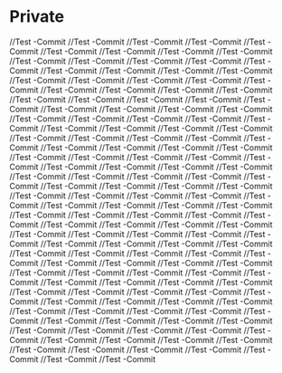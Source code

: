 # Private
//Test -Commit
//Test -Commit
//Test -Commit
//Test -Commit
//Test -Commit
//Test -Commit
//Test -Commit
//Test -Commit
//Test -Commit
//Test -Commit
//Test -Commit
//Test -Commit
//Test -Commit
//Test -Commit
//Test -Commit
//Test -Commit
//Test -Commit
//Test -Commit
//Test -Commit
//Test -Commit
//Test -Commit
//Test -Commit
//Test -Commit
//Test -Commit
//Test -Commit
//Test -Commit
//Test -Commit
//Test -Commit
//Test -Commit
//Test -Commit
//Test -Commit
//Test -Commit
//Test -Commit
//Test -Commit
//Test -Commit
//Test -Commit
//Test -Commit
//Test -Commit
//Test -Commit
//Test -Commit
//Test -Commit
//Test -Commit
//Test -Commit
//Test -Commit
//Test -Commit
//Test -Commit
//Test -Commit
//Test -Commit
//Test -Commit
//Test -Commit
//Test -Commit
//Test -Commit
//Test -Commit
//Test -Commit
//Test -Commit
//Test -Commit
//Test -Commit
//Test -Commit
//Test -Commit
//Test -Commit
//Test -Commit
//Test -Commit
//Test -Commit
//Test -Commit
//Test -Commit
//Test -Commit
//Test -Commit
//Test -Commit
//Test -Commit
//Test -Commit
//Test -Commit
//Test -Commit
//Test -Commit
//Test -Commit
//Test -Commit
//Test -Commit
//Test -Commit
//Test -Commit
//Test -Commit
//Test -Commit
//Test -Commit
//Test -Commit
//Test -Commit
//Test -Commit
//Test -Commit
//Test -Commit
//Test -Commit
//Test -Commit
//Test -Commit
//Test -Commit
//Test -Commit
//Test -Commit
//Test -Commit
//Test -Commit
//Test -Commit
//Test -Commit
//Test -Commit
//Test -Commit
//Test -Commit
//Test -Commit
//Test -Commit
//Test -Commit
//Test -Commit
//Test -Commit
//Test -Commit
//Test -Commit
//Test -Commit
//Test -Commit
//Test -Commit
//Test -Commit
//Test -Commit
//Test -Commit
//Test -Commit
//Test -Commit
//Test -Commit
//Test -Commit
//Test -Commit
//Test -Commit
//Test -Commit
//Test -Commit
//Test -Commit
//Test -Commit
//Test -Commit
//Test -Commit
//Test -Commit
//Test -Commit
//Test -Commit
//Test -Commit
//Test -Commit
//Test -Commit
//Test -Commit
//Test -Commit
//Test -Commit
//Test -Commit
//Test -Commit
//Test -Commit
//Test -Commit
//Test -Commit
//Test -Commit
//Test -Commit
//Test -Commit
//Test -Commit
//Test -Commit
//Test -Commit
//Test -Commit
//Test -Commit
//Test -Commit
//Test -Commit
//Test -Commit
//Test -Commit
//Test -Commit
